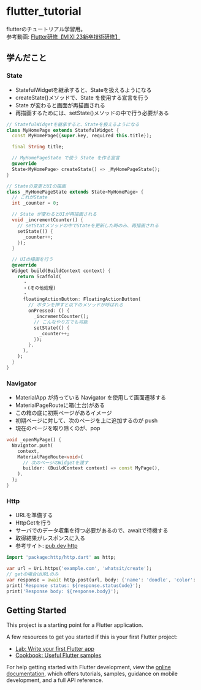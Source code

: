 # flutter_tutorial
flutterのチュートリアル学習用。  
参考動画: [Flutter研修【MIXI 23新卒技術研修】](https://www.youtube.com/watch?v=9IqUQ2TXacI)

## 学んだこと
### State
* StatefulWidgetを継承すると、Stateを扱えるようになる
* createState()メソッドで、State を使用する宣言を行う
* State が変わると画面が再描画される
* 再描画するためには、setState()メソッドの中で行う必要がある

```dart
// StatefulWidgetを継承すると、Stateを扱えるようになる
class MyHomePage extends StatefulWidget {
  const MyHomePage({super.key, required this.title});

  final String title;

  // MyHomePageState で使う State を作る宣言
  @override
  State<MyHomePage> createState() => _MyHomePageState();
}

// Stateの変更とUIの描画
class _MyHomePageState extends State<MyHomePage> {
  // これがState
  int _counter = 0;

  // State が変わるとUIが再描画される
  void _incrementCounter() {
    // setStatメソッドの中でStateを更新した時のみ、再描画される
    setState(() {
      _counter++;
    });
  }

  // UIの描画を行う
  @override
  Widget build(BuildContext context) {
    return Scaffold(
      ・
      ・(その他処理)
      ・
      floatingActionButton: FloatingActionButton(
        // ボタンを押すと以下のメソッドが呼ばれる
        onPressed: () {
          _incrementCounter();
          // こんなやり方でも可能
          setState(() {
            _counter++;
          });
        },
      ),
    );
  }
}
```

### Navigator
* MaterialApp が持っている Navigator を使用して画面遷移する
* MaterialPageRouteに箱(土台)がある
* この箱の底に初期ページがあるイメージ
* 初期ページに対して、次のページを上に追加するのが push
* 現在のページを取り除くのが、pop

```dart
void _openMyPage() {
  Navigator.push(
    context,
    MaterialPageRoute<void>(
      // 次のページのWidgetを渡す
      builder: (BuildContext context) => const MyPage(),
    ),
  );
}
```

### Http
* URLを準備する
* HttpGetを行う
* サーバでのデータ収集を待つ必要があるので、awaitで待機する
* 取得結果がレスポンスに入る
* 参考サイト: [pub.dev http](https://pub.dev/packages/http)

```dart
import 'package:http/http.dart' as http;

var url = Uri.https('example.com', 'whatsit/create');
// getの場合はURLのみ
var response = await http.post(url, body: {'name': 'doodle', 'color': 'blue'});
print('Response status: ${response.statusCode}');
print('Response body: ${response.body}');
```

## Getting Started

This project is a starting point for a Flutter application.

A few resources to get you started if this is your first Flutter project:

- [Lab: Write your first Flutter app](https://docs.flutter.dev/get-started/codelab)
- [Cookbook: Useful Flutter samples](https://docs.flutter.dev/cookbook)

For help getting started with Flutter development, view the
[online documentation](https://docs.flutter.dev/), which offers tutorials,
samples, guidance on mobile development, and a full API reference.
